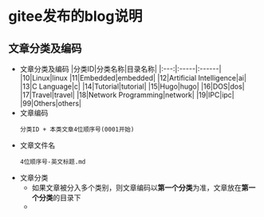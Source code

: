 # gitee发布的blog说明

## 文章分类及编码
  * 文章分类及编码
    |分类ID|分类名称|目录名称|
    |:---:|:-----|:------|
    |10|Linux|linux
    |11|Embedded|embedded|
    |12|Artificial Intelligence|ai|
    |13|C Language|c|
    |14|Tutorial|tutorial|
    |15|Hugo|hugo|
    |16|DOS|dos|
    |17|Travel|travel|
    |18|Network Programming|network|
    |19|IPC|ipc|
    |99|Others|others|
  * 文章编码
    ```
    分类ID + 本类文章4位顺序号(0001开始)
    ```
  * 文章文件名
    ```
    4位顺序号-英文标题.md
    ```
  * 文章分类
    - 如果文章被分入多个类别，则文章编码以**第一个分类**为准，文章放在**第一个分类**的目录下
    - 
